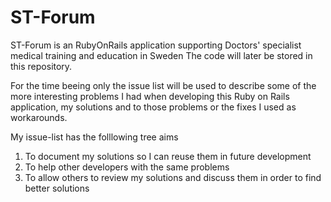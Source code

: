 ST-Forum
========

ST-Forum is an RubyOnRails application supporting Doctors' specialist medical training and education in Sweden
The code will later be stored in this repository.


For the time beeing only the issue list will be used to describe some of the more interesting problems I had
when developing this  Ruby on Rails application, my solutions and to those problems or the fixes I used 
as workarounds.

My issue-list has the folllowing tree aims
1. To document my solutions so I can reuse them in future development
2. To help other developers with the same problems
3. To allow others to review my solutions and discuss them in order to find better solutions